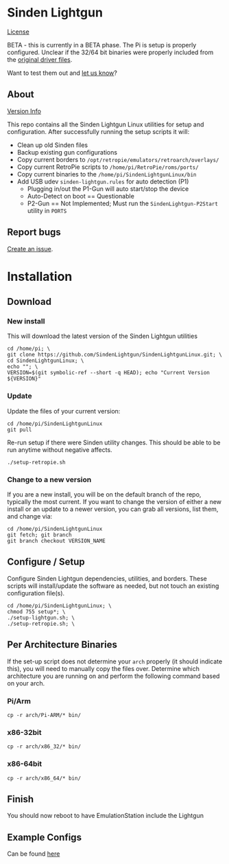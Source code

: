 # Sinden Lightgun

[License](License.md)

BETA - this is currently in a BETA phase. The Pi is setup is properly configured. Unclear if the 32/64 bit binaries were properly included from the [original driver files](https://www.sindenlightgun.com/drivers/).

Want to test them out and [let us know](https://github.com/SindenLightgun/SindenLightgunLinux/issues/1)?

## About

[Version Info](Version.md)

This repo contains all the Sinden Lightgun Linux utilities for setup and configuration. After successfully running the setup scripts it will:

- Clean up old Sinden files
- Backup existing gun configurations
- Copy current borders to `/opt/retropie/emulators/retroarch/overlays/`
- Copy current RetroPie scripts to `/home/pi/RetroPie/roms/ports/`
- Copy current binaries to the `/home/pi/SindenLightgunLinux/bin`
- Add USB udev `sinden-lightgun.rules` for auto detection (P1)
    - Plugging in/out the P1-Gun will auto start/stop the device
    - Auto-Detect on boot == Questionable
    - P2-Gun == Not Implemented; Must run the `SindenLightgun-P2Start` utility in `PORTS`

## Report bugs

[Create an issue](https://github.com/SindenLightgun/SindenLightgunLinux/issues).

# Installation

## Download

### New install

This will download the latest version of the Sinden Lightgun utilities

```
cd /home/pi; \
git clone https://github.com/SindenLightgun/SindenLightgunLinux.git; \
cd SindenLightgunLinux; \
echo ""; \
VERSION=$(git symbolic-ref --short -q HEAD); echo "Current Version ${VERSION}"
```

### Update

Update the files of your current version:

```
cd /home/pi/SindenLightgunLinux
git pull
```

Re-run setup if there were Sinden utility changes. This should be able to be run anytime without negative affects.

```
./setup-retropie.sh
```

### Change to a new version

If you are a new install, you will be on the default branch of the repo, typically the most current. If you want to change the version of either a new install or an update to a newer version, you can grab all versions, list them, and change via:

```
cd /home/pi/SindenLightgunLinux
git fetch; git branch
git branch checkout VERSION_NAME
```


## Configure / Setup

Configure Sinden Lightgun dependencies, utilities, and borders. These scripts will install/update the software as needed, but not touch an existing configuration file(s).

```
cd /home/pi/SindenLightgunLinux; \
chmod 755 setup*; \
./setup-lightgun.sh; \
./setup-retropie.sh; \
```

## Per Architecture Binaries

If the set-up script does not determine your `arch` properly (it should indicate this), you will need to manually copy the files over. Determine which architecture you are running on and perform the following command based on your arch.

### Pi/Arm

```
cp -r arch/Pi-ARM/* bin/
```

### x86-32bit

```
cp -r arch/x86_32/* bin/
```

### x86-64bit

```
cp -r arch/x86_64/* bin/
```

## Finish

You should now reboot to have EmulationStation include the Lightgun

## Example Configs

Can be found [here](Examples.md)


